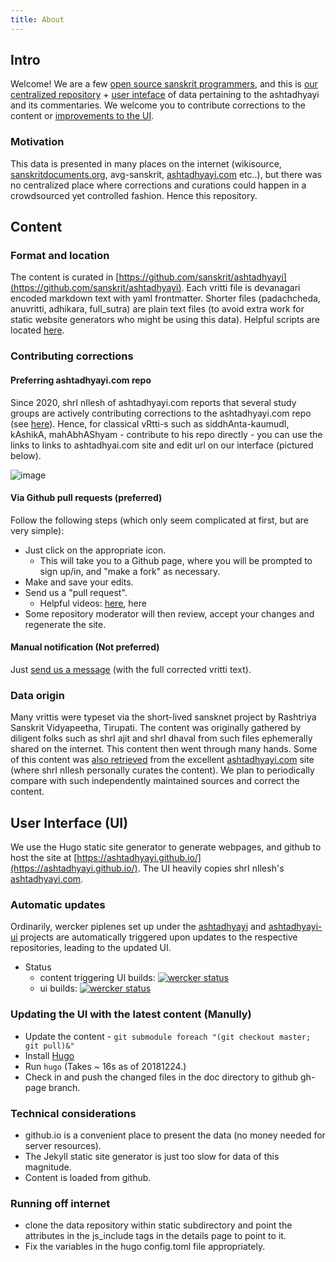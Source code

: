 ```yaml
---
title: About
---
```


## Intro

Welcome! We are a few [open source sanskrit programmers](https://groups.google.com/forum/#!forum/sanskrit-programmers), and this is [our centralized repository](https://github.com/sanskrit/ashtadhyayi) + [user inteface](https://ashtadhyayi.github.io/) of data pertaining to the ashtadhyayi and its commentaries. We welcome you to contribute corrections to the content or [improvements to the UI](https://github.com/ashtadhyayi/ashtadhyayi.github.io/).

### Motivation
This data is presented in many places on the internet (wikisource, [sanskritdocuments.org](sanskritdocuments.org), avg-sanskrit, [ashtadhyayi.com](ashtadhyayi.com) etc..), but there was no centralized place where corrections and curations could happen in a crowdsourced yet controlled fashion. Hence this repository.

## Content
### Format and location
The content is curated in [https://github.com/sanskrit/ashtadhyayi](https://github.com/sanskrit/ashtadhyayi).  Each vritti file is devanagari encoded markdown text with yaml frontmatter. Shorter files (padachcheda, anuvritti, adhikara, full_sutra) are plain text files (to avoid extra work for static website generators who might be using this data). Helpful scripts are located [here](https://github.com/ashtadhyayi/data_curation).

### Contributing corrections
#### Preferring ashtadhyayi.com repo
Since 2020, shrI nIlesh of ashtadhyayi.com reports that several study groups are actively contributing corrections to the ashtadhyayi.com repo (see [here](https://github.com/ashtadhyayi/ashtadhyayi.github.io/issues/22)). Hence, for classical vRtti-s such as siddhAnta-kaumudI, kAshikA, mahAbhAShyam - contribute to his repo directly - you can use the links to links to ashtadhyai.com site and edit url on our interface (pictured below).

![image](https://user-images.githubusercontent.com/2664797/88753318-8886b900-d179-11ea-8d58-e4f69abdb2b8.png)

#### Via Github pull requests (preferred)

Follow the following steps (which only seem complicated at first, but are very simple):

- Just click on the appropriate <i class="fas fa-edit small"></i> icon.
  - This will take you to a Github page, where you will be prompted to sign up/in, and "make a fork" as necessary.
- Make and save your edits.
- Send us a "pull request".
  - Helpful videos: [here](https://youtu.be/YTbRzhQju4c?t=157), here
- Some repository moderator will then review, accept your changes and regenerate the site.

#### Manual notification (Not preferred)
Just [send us a message](https://github.com/sanskrit/ashtadhyayi/issues/new) (with the full corrected vritti text).

### Data origin
Many vrittis were typeset via the short-lived sansknet project by Rashtriya Sanskrit Vidyapeetha, Tirupati. The content was originally gathered by diligent folks such as shrI ajit and shrI dhaval from such files ephemerally shared on the internet. This content then went through many hands. Some of this content was [also retrieved](https://github.com/ashtadhyayi/ashtadhyayi_org_data) from the excellent [ashtadhyayi.com](ashtadhyayi.com) site (where shrI nIlesh personally curates the content). We plan to periodically compare with such independently maintained sources and correct the content.

## User Interface (UI)
We use the Hugo static site generator to generate webpages, and github to host the site at [https://ashtadhyayi.github.io/](https://ashtadhyayi.github.io/). The UI heavily copies shrI nIlesh's [ashtadhyayi.com](ashtadhyayi.com).

### Automatic updates
Ordinarily, wercker piplenes set up under the [ashtadhyayi](https://github.com/sanskrit/ashtadhyayi/) and [ashtadhyayi-ui](https://github.com/ashtadhyayi/ashtadhyayi.github.io/) projects are automatically triggered upon updates to the respective repositories, leading to the updated UI.
- Status
  - content triggering UI builds: [![wercker status](https://app.wercker.com/status/ce8ccbe942e0226ce16ba45e0d2fc10f/s/master "wercker status")](https://app.wercker.com/project/byKey/ce8ccbe942e0226ce16ba45e0d2fc10f)
  - ui builds: [![wercker status](https://app.wercker.com/status/ad825f9de7285c39858a47f6dbe0ecb2/s/master "wercker status")](https://app.wercker.com/project/byKey/ad825f9de7285c39858a47f6dbe0ecb2)

### Updating the UI with the latest content (Manully)
- Update the content - `git submodule foreach "(git checkout master; git pull)&"`
- Install [Hugo](gohugo.io)
- Run `hugo` (Takes ~ 16s as of 20181224.)
- Check in and push the changed files in the doc directory to github gh-page branch.

### Technical considerations
- github.io is a convenient place to present the data (no money needed for server resources).
- The Jekyll static site generator is just too slow for data of this magnitude.
- Content is loaded from github. 

### Running off internet
- clone the data repository within static subdirectory and point the attributes in the js_include tags in the details page to point to it.
- Fix the variables in the hugo config.toml file appropriately.
